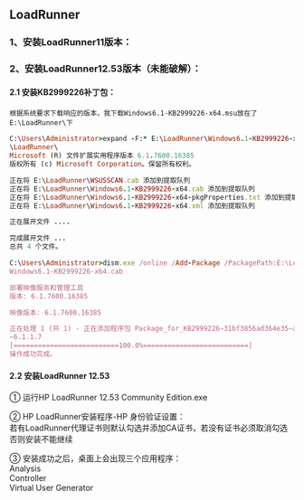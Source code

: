 ## LoadRunner


### 1、安装LoadRunner11版本：

### 2、安装LoadRunner12.53版本（未能破解）：

#### 2.1 安装KB2999226补丁包：
`根据系统要求下载响应的版本，我下载Windows6.1-KB2999226-x64.msu放在了E:\LoadRunner\下`

```ruby
C:\Users\Administrator>expand -F:* E:\LoadRunner\Windows6.1-KB2999226-x64.msu E:
\LoadRunner\
Microsoft (R) 文件扩展实用程序版本 6.1.7600.16385
版权所有 (c) Microsoft Corporation。保留所有权利。

正在将 E:\LoadRunner\WSUSSCAN.cab 添加到提取队列
正在将 E:\LoadRunner\Windows6.1-KB2999226-x64.cab 添加到提取队列
正在将 E:\LoadRunner\Windows6.1-KB2999226-x64-pkgProperties.txt 添加到提取队列
正在将 E:\LoadRunner\Windows6.1-KB2999226-x64.xml 添加到提取队列

正在展开文件 ....

完成展开文件 ...
总共 4 个文件。
```
```ruby
C:\Users\Administrator>dism.exe /online /Add-Package /PackagePath:E:\LoadRunner\
Windows6.1-KB2999226-x64.cab

部署映像服务和管理工具
版本: 6.1.7600.16385

映像版本: 6.1.7600.16385

正在处理 1 (共 1) - 正在添加程序包 Package_for_KB2999226~31bf3856ad364e35~amd64~
~6.1.1.7
[==========================100.0%==========================]
操作成功完成。
```

#### 2.2 安装LoadRunner 12.53
① 运行HP LoadRunner 12.53 Community Edition.exe     

② HP LoadRunner安装程序-HP 身份验证设置：      
若有LoadRunner代理证书则默认勾选并添加CA证书，若没有证书必须取消勾选否则安装不能继续     

③ 安装成功之后，桌面上会出现三个应用程序：     
Analysis    
Controller     
Virtual User Generator     
